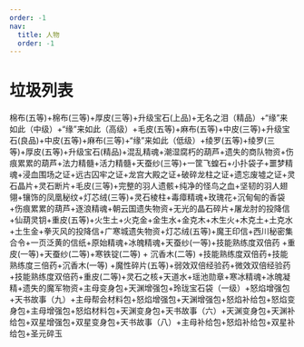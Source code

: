 ```yaml
---
order: -1
nav: 
  title: 人物
  order: -1
---
```


# 垃圾列表

棉布(五等)+棉布(三等)+厚皮(三等)+升级宝石(上品)+无名之泪（精品）+“缘”来如此（中级）+“缘”来如此（高级）+毛皮(五等)+麻布(五等)+中皮(三等)+升级宝石(良品)+中皮(五等)+麻布(三等)+“缘”来如此（低级）+绫罗(五等)+绫罗(三等)+厚皮(五等)+升级宝石(精品)+混乱精魂+潮湿腐朽的葫芦+遗失的商队物资+伤痕累累的葫芦+法力精髓+活力精髓+天蚕纱(三等)+一筐飞蝗石+小扑袋子+噩梦精魂+浸血围场之证+远古囚牢之证+龙宫大殿之证+破碎龙柱之证+遗忘废墟之证+灵石晶片+灵石断片+毛皮(三等)+完整的羽人遗骸+纯净的怪鸟之血+坚韧的羽人翅翎+镶饰的凤凰秘纹+灯芯绒(三等)+灵石棱柱+毒瘴精魂+玫瑰花+沉甸甸的香袋+伤痕累累的葫芦+逐浪精魂+朝云国遗失物资+无光的晶石碎片+屠龙肘的投降信+仙葫灵钥+重皮(五等)+火生土+火克金+金生水+金克木+木生火+木克土+土克水+土生金+拳灭风的投降信+广寒城遗失物资+灯芯绒(五等)+魔王印信+西川秘密集合令+一页泛黄的信纸+原始精魂+冰魄精魂+天蚕纱(一等)+技能熟练度双倍药 +重皮(一等)+天蚕纱(二等)+寒铁锭(二等) + 沉香木(二等) +技能熟练度双倍药+技能熟练度三倍药+沉香木(一等) +魔性碎片(五等)+弱效双倍经验药+微效双倍经验药+技能熟练度双倍药+重皮(二等)+灵石之核+天道水+瑶池勋章+寒冰精魂+冰魄凝精+遗失的魔军物资+主母变身包+天渊增强包+玲珑宝石袋（一级）+怒焰增强包+天书故事（九）+主母帮会材料包+怒焰增强包+天渊增强包+怒焰补给包+怒焰变身包+主母增强包+怒焰材料包+天渊变身包+天书故事（六）+天渊变身包+天渊补给包+双星增强包+双星变身包+天书故事（八）+主母补给包+怒焰补给包+双星补给包+圣元碎玉